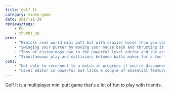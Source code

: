 ```yaml
---
title: Golf It
category: video-game
date: 2017-11-28
reviews/tags:
    - PC
    - thumbs_up
pros:
    - "Mimicks real world mini putt but with crazier holes than you can find in real life."
    - "Swinging your putter by moving your mouse back and thrusting it forward is great."
    - "Tons of custom maps due to the powerful level editor and the active community."
    - "Simultaneous play and collisions between balls makes for a fun time with friends."
cons:
    - "Not able to reconnect to a match in progress if you're disconnected due to connection issues."
    - "Level editor is powerful but lacks a couple of essential features (like Undo/Redo functionality)."
---
```

Golf It is a multiplayer mini putt game that's a lot of fun to play with friends.
